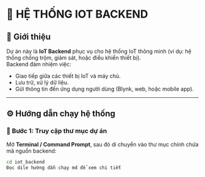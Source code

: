 # 🚀 HỆ THỐNG IOT BACKEND

## 🧩 Giới thiệu
Dự án này là **IoT Backend** phục vụ cho hệ thống IoT thông minh (ví dụ: hệ thống chống trộm, giám sát, hoặc điều khiển thiết bị).  
Backend đảm nhiệm việc:
- Giao tiếp giữa các thiết bị IoT và máy chủ.
- Lưu trữ, xử lý dữ liệu.
- Gửi thông tin đến ứng dụng người dùng (Blynk, web, hoặc mobile app).

---

## ⚙️ Hướng dẫn chạy hệ thống

### 🔹 Bước 1: Truy cập thư mục dự án
Mở **Terminal / Command Prompt**, sau đó di chuyển vào thư mục chính chứa mã nguồn backend:

```bash
cd iot_backend
Đọc dile hướng dẫn chạy md để xem chi tiết 
